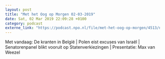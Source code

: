```yaml
---
layout: post
title: "Met het Oog op Morgen 02-03-2019"
date: Sat, 02 Mar 2019 22:09:28 +0100
category: podcast
externe_link: "https://podcast.npo.nl/file/met-het-oog-op-morgen/4513/nporadio1_met-het-oog-op-morgen_20190302_met-het-oog-op-morgen-02-03-2019_O5DM1E.mp3"
---
```


Met vandaag: De kranten in België | Polen eist excuses van Israël | Senatorenpanel blikt vooruit op Statenverkiezingen | Presentatie: Max van Weezel
